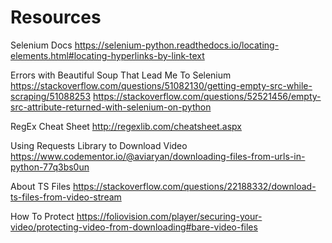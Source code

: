 # Resources

Selenium Docs
https://selenium-python.readthedocs.io/locating-elements.html#locating-hyperlinks-by-link-text

Errors with Beautiful Soup That Lead Me To Selenium
https://stackoverflow.com/questions/51082130/getting-empty-src-while-scraping/51088253
https://stackoverflow.com/questions/52521456/empty-src-attribute-returned-with-selenium-on-python

RegEx Cheat Sheet
http://regexlib.com/cheatsheet.aspx

Using Requests Library to Download Video
https://www.codementor.io/@aviaryan/downloading-files-from-urls-in-python-77q3bs0un

About TS Files
https://stackoverflow.com/questions/22188332/download-ts-files-from-video-stream

How To Protect
https://foliovision.com/player/securing-your-video/protecting-video-from-downloading#bare-video-files
